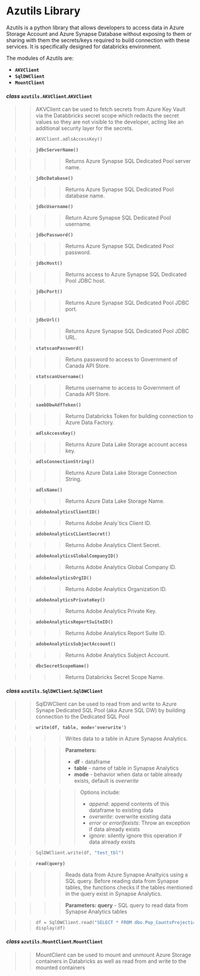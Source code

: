 # Azutils Library

Azutils is a python library that allows developers to access data in Azure Storage Account and Azure Synapse Database without exposing to them or sharing with them the secrets/keys required to build connection with these services. It is specifically designed for databricks environment.


The modules of Azutils are:

- **`AKVClient`**
- **`SqlDWClient`**
- **`MountClient`**



#### _class_ `azutils.AKVClient`.**`AKVClient`**

>>AKVClient can be used to fetch secrets from Azure Key Vault via the Databbricks secret scope which redacts the secret values so they are not visible to the developer, acting like an additional security layer for the secrets.

>>```python
>>AKVClient.adlsAccessKey()
>>```

>>**`jdbcServerName()`**

>>>>Returns Azure Synapse SQL Dedicated Pool server name.

>>**`jdbcDatabase()`**

>>>>Returns Azure Synapse SQL Dedicated Pool database name.
       
>>**`jdbcUsername()`**

>>>>Return Azure Synapse SQL Dedicated Pool username.

>>**`jdbcPassword()`**

>>>>Returns Azure Synapse SQL Dedicated Pool password.

>>**`jdbcHost()`**

>>>>Returns access to Azure Synapse SQL Dedicated Pool JDBC host.

>>**`jdbcPort()`**
       
>>>>Returns Azure Synapse SQL Dedicated Pool JDBC port.

>>**`jdbcUrl()`**

>>>>Returns Azure Synapse SQL Dedicated Pool JDBC URL.

>>**`statscanPassword()`**

>>>>Retuns password to access to Government of Canada API Store.

>>**`statscanUsername()`**

>>>>Returns username to access to Government of Canada API Store.

>>**`saebDbwAdfToken()`**
 
>>>>Returns Databricks Token for building connection to Azure Data Factory.

>>**`adlsAccessKey()`**

>>>>Returns Azure Data Lake Storage account access key.

>>**`adlsConnectionString()`**

>>>>Returns Azure Data Lake Storage Connection String.
       
>>**`adlsName()`**

>>>>Returns Azure Data Lake Storage Name.
       
>>**`adobeAnalyticsClientID()`**

>>>>Returns Adobe Analy`tics Client ID.

>>**`adobeAnalyticsCLientSecret()`**

>>>>Returns Adobe Analytics Client Secret.

>>**`adobeAnalyticsGlobalCompanyID()`**

>>>>Returns Adobe Analytics Global Company ID.

>>**`adobeAnalyticsOrgID()`**

>>>>Returns Adobe Analytics Organization ID.

>>**`adobeAnalyticsPrivateKey()`**

>>>>Returns Adobe Analytics Private Key.

>>**`adobeAnalyticsReportSuiteID()`**

>>>>Returns Adobe Analytics Report Suite ID.

>>**`adobeAnalyticsSubjectAccount()`**

>>>>Returns Adobe Analytics Subject Account.

>>**`dbcSecretScopeName()`**

>>>>Returns Databricks Secret Scope Name.


#### _class_ `azutils.SqlDWClient`.**`SqlDWClient`**

>>SqlDWClient can be used to read from and write to Azure Synape Dedicated SQL Pool (aka Azure SQL DW) by building connection to the Dedicated SQL Pool

>>**`write(df, table, mode='overwrite')`**

>>>>Writes data to a table in Azure Synapse Analytics.

>>>>**Parameters:**
>>>>* **df** - dataframe
>>>>* **table** - name of table in Synapse Analytics
>>>>* **mode** - behavior when data or table already exists, default is _overwrite_

>>>>>Options include: 
>>>>>* _append_: append contents of this dataframe to existing data
>>>>>* _overwrite_: overwrite existing data
>>>>>* _error_ or _errorifexists_: Throw an exception if data already exists
>>>>>* _ignore_: silently ignore this operation if data already exists

>>```python
>>SqlDWClient.write(df, "test_tbl")
>>```

>>**`read(query)`**

>>>>Reads data from Azure Synapse Analtyics using a SQL query. Before reading data from Synapse tables, the functions checks if the tables mentioned in the query exist in Synapse Analytics.

>>>>**Parameters: query** - SQL query to read data from Synapse Analytics tables

>>```python
>>df = SqlDWClient.read("SELECT * FROM dbo.Pop_CountsProjections_SC")
>>display(df)
>>```


#### _class_ `azutils.MountClient`.**`MountClient`**

>>MountClient can be used to mount and unmount Azure Storage containers in Databricks as well as read from and write to the mounted containers
